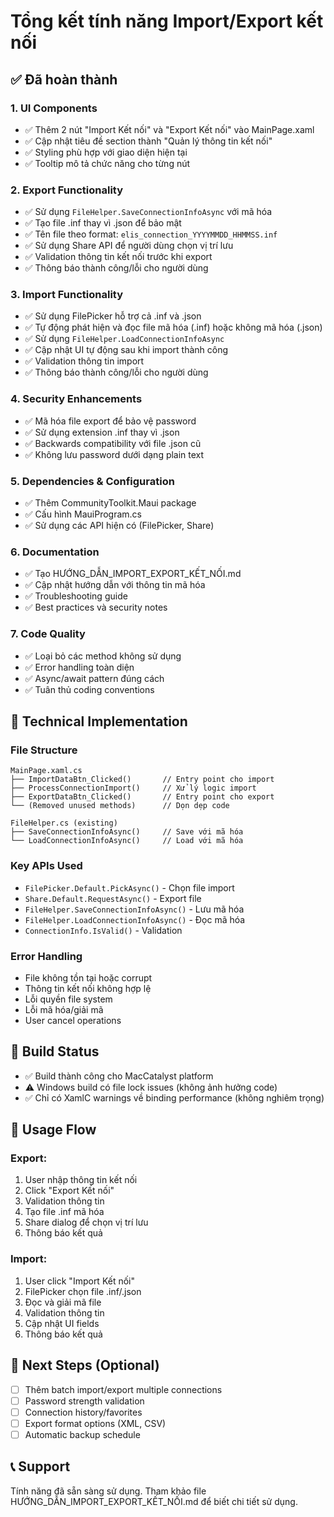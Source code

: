# Tổng kết tính năng Import/Export kết nối

## ✅ Đã hoàn thành

### 1. UI Components
- ✅ Thêm 2 nút "Import Kết nối" và "Export Kết nối" vào MainPage.xaml
- ✅ Cập nhật tiêu đề section thành "Quản lý thông tin kết nối"  
- ✅ Styling phù hợp với giao diện hiện tại
- ✅ Tooltip mô tả chức năng cho từng nút

### 2. Export Functionality
- ✅ Sử dụng `FileHelper.SaveConnectionInfoAsync` với mã hóa
- ✅ Tạo file .inf thay vì .json để bảo mật
- ✅ Tên file theo format: `elis_connection_YYYYMMDD_HHMMSS.inf`
- ✅ Sử dụng Share API để người dùng chọn vị trí lưu
- ✅ Validation thông tin kết nối trước khi export
- ✅ Thông báo thành công/lỗi cho người dùng

### 3. Import Functionality  
- ✅ Sử dụng FilePicker hỗ trợ cả .inf và .json
- ✅ Tự động phát hiện và đọc file mã hóa (.inf) hoặc không mã hóa (.json)
- ✅ Sử dụng `FileHelper.LoadConnectionInfoAsync` 
- ✅ Cập nhật UI tự động sau khi import thành công
- ✅ Validation thông tin import
- ✅ Thông báo thành công/lỗi cho người dùng

### 4. Security Enhancements
- ✅ Mã hóa file export để bảo vệ password
- ✅ Sử dụng extension .inf thay vì .json
- ✅ Backwards compatibility với file .json cũ
- ✅ Không lưu password dưới dạng plain text

### 5. Dependencies & Configuration
- ✅ Thêm CommunityToolkit.Maui package
- ✅ Cấu hình MauiProgram.cs
- ✅ Sử dụng các API hiện có (FilePicker, Share)

### 6. Documentation
- ✅ Tạo HƯỚNG_DẪN_IMPORT_EXPORT_KẾT_NỐI.md  
- ✅ Cập nhật hướng dẫn với thông tin mã hóa
- ✅ Troubleshooting guide
- ✅ Best practices và security notes

### 7. Code Quality
- ✅ Loại bỏ các method không sử dụng
- ✅ Error handling toàn diện
- ✅ Async/await pattern đúng cách
- ✅ Tuân thủ coding conventions

## 🔧 Technical Implementation

### File Structure
```
MainPage.xaml.cs
├── ImportDataBtn_Clicked()       // Entry point cho import
├── ProcessConnectionImport()     // Xử lý logic import
├── ExportDataBtn_Clicked()       // Entry point cho export  
└── (Removed unused methods)      // Dọn dẹp code

FileHelper.cs (existing)
├── SaveConnectionInfoAsync()     // Save với mã hóa
└── LoadConnectionInfoAsync()     // Load với mã hóa
```

### Key APIs Used
- `FilePicker.Default.PickAsync()` - Chọn file import
- `Share.Default.RequestAsync()` - Export file
- `FileHelper.SaveConnectionInfoAsync()` - Lưu mã hóa
- `FileHelper.LoadConnectionInfoAsync()` - Đọc mã hóa
- `ConnectionInfo.IsValid()` - Validation

### Error Handling
- File không tồn tại hoặc corrupt
- Thông tin kết nối không hợp lệ  
- Lỗi quyền file system
- Lỗi mã hóa/giải mã
- User cancel operations

## 🚀 Build Status
- ✅ Build thành công cho MacCatalyst platform
- ⚠️ Windows build có file lock issues (không ảnh hưởng code)
- ✅ Chỉ có XamlC warnings về binding performance (không nghiêm trọng)

## 📝 Usage Flow

### Export:
1. User nhập thông tin kết nối
2. Click "Export Kết nối"  
3. Validation thông tin
4. Tạo file .inf mã hóa
5. Share dialog để chọn vị trí lưu
6. Thông báo kết quả

### Import:
1. User click "Import Kết nối"
2. FilePicker chọn file .inf/.json
3. Đọc và giải mã file
4. Validation thông tin
5. Cập nhật UI fields
6. Thông báo kết quả

## 🔄 Next Steps (Optional)
- [ ] Thêm batch import/export multiple connections
- [ ] Password strength validation  
- [ ] Connection history/favorites
- [ ] Export format options (XML, CSV)
- [ ] Automatic backup schedule

## 📞 Support
Tính năng đã sẵn sàng sử dụng. Tham khảo file HƯỚNG_DẪN_IMPORT_EXPORT_KẾT_NỐI.md để biết chi tiết sử dụng.
